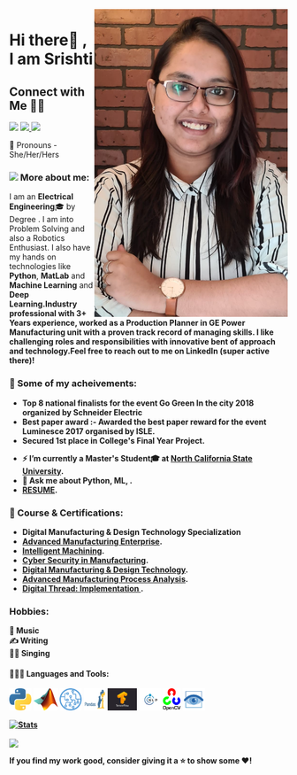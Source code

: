 
<img align='right' src='EntryPic.png' width='350", height = "200"'>

# Hi there👋 , I am Srishti

  ## Connect with Me 🤝🏻

  [<img src="https://img.icons8.com/color/48/000000/linkedin.png" width="3.5%"/>](https://www.linkedin.com/in/srishti-choudhury-6b6064132/)
  <a href="srishtigrad95@gmail.com"> <img src="https://img.icons8.com/fluent/48/000000/gmail.png" width="3.5%"/> </a>
  [<img src="https://img.icons8.com/fluent/48/4a90e2/github.png" width="3.5%"/>](https://github.com/srishti1709)
    <!-- [<img src="https://img.icons8.com/bubbles/50/4a90e2/domain.png" width="3.5%"/>]() -->
  <!-- [<img src="https://upload.wikimedia.org/wikipedia/commons/1/19/LeetCode_logo_black.png" width="3.5%"/>](https://leetcode.com/shubhamverma2604/) -->
 
  
  
:girl: Pronouns - She/Her/Hers
  
### <img src="https://img.icons8.com/emoji/48/000000/woman-technologyst.png"/> More about me:
  
I am an **Electrical Engineering**:mortar_board: by Degree . I am into Problem Solving and also a Robotics Enthusiast. I also have my hands on technologies like <b>Python</b>, <b>MatLab</b> and <b>Machine Learning</b> and <b>Deep Learning<b/>.Industry professional with 3+ Years experience, worked as a **Production Planner in GE Power Manufacturing** unit with a proven track record of managing skills. I like challenging roles and responsibilities with innovative bent of approach and technology.Feel free to reach out to me on LinkedIn (super active there)!
  
### :1st_place_medal: Some of my acheivements:

* **Top 8 national finalists for the event Go Green In the city 2018 organized by Schneider Electric**
* Best paper award :- Awarded the best paper reward for the event Luminesce 2017 organised by ISLE.
* Secured 1st place in College's Final Year Project.



- ⚡ I’m currently a **Master's Student**:mortar_board: at <a href = "https://www.ncsu.edu/" target="_blank"><b>North California State University</b></a>. 
- 💬 Ask me about <b>Python, ML, .</b>
- <a href = "" target="_blank"><b>RESUME</b></a>.
  
  
 ### :page_facing_up: Course & Certifications: <br/>
 
* Digital Manufacturing & Design Technology Specialization
* <a href = "https://www.coursera.org/account/accomplishments/certificate/UUQUH4PUY5WZ" target="_blank"><b>Advanced Manufacturing Enterprise</b></a>. 
* <a href = "https://www.coursera.org/account/accomplishments/certificate/FQGW6JW5WXLU" target="_blank"><b>Intelligent Machining</b></a>. 
* <a href = "https://www.coursera.org/account/accomplishments/certificate/RHP94LTFWAMW" target="_blank"><b>Cyber Security in Manufacturing</b></a>. 
*  <a href = "https://www.coursera.org/account/accomplishments/specialization/certificate/9JUAV9KRE5Q7" target="_blank"><b>Digital Manufacturing & Design Technology</b></a>. 
* <a href = "https://www.coursera.org/account/accomplishments/certificate/NH32GXR8EJTV" target="_blank"><b>Advanced Manufacturing Process Analysis</b></a>. 
* <a href = "https://www.coursera.org/account/accomplishments/certificate/5DESAM6MRW6L" target="_blank"><b>Digital Thread: Implementation
</b></a>. 
 
 ### Hobbies: <br/>
 :musical_note: Music<br/>
 :writing_hand: Writing<br/>
 :woman_singer: Singing<br/>
 
  
#### 👨🏻‍💻 Languages and Tools: <br />
<code><img height="40" src="python.png"></code>
<code><img height="40" src="/Matlab.png"></code>
<code><img height="40" src="/ML.png"></code>
<code><img height="40" src="/pandas.png"></code>
<code><img height="40" src="/Tensorflow_logo.jpg"></code>
<code><img height="40" src="/nlp.jpg"></code>
<code><img height="40" src="/openCV.png"></code>
<code><img height="40" src="/computerVision.png"></code>


  
  [![Stats](https://github-readme-stats.vercel.app/api?username=srishti1709&show_icons=true&theme=radical)](https://github-readme-stats.vercel.app/api?username=srishti1709&show_icons=true&theme=radical)&nbsp; &nbsp; &nbsp; &nbsp; &nbsp; &nbsp; &nbsp; &nbsp; &nbsp; &nbsp; 
  
  
  <img height=175 align="center" src="https://github-readme-stats.vercel.app/api/top-langs/?username=srishti1709&hide=c%23,powershell,java&title_color=2aa889&text_color=99d1ce&icon_color=2bbc8a&bg_color=0c1014&langs_count=8&layout=compact" />
  

 If you find my work good, consider giving it a ⭐ to show some ❤️!
